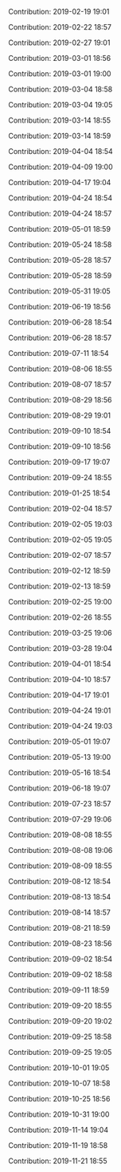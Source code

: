 Contribution: 2019-02-19 19:01

Contribution: 2019-02-22 18:57

Contribution: 2019-02-27 19:01

Contribution: 2019-03-01 18:56

Contribution: 2019-03-01 19:00

Contribution: 2019-03-04 18:58

Contribution: 2019-03-04 19:05

Contribution: 2019-03-14 18:55

Contribution: 2019-03-14 18:59

Contribution: 2019-04-04 18:54

Contribution: 2019-04-09 19:00

Contribution: 2019-04-17 19:04

Contribution: 2019-04-24 18:54

Contribution: 2019-04-24 18:57

Contribution: 2019-05-01 18:59

Contribution: 2019-05-24 18:58

Contribution: 2019-05-28 18:57

Contribution: 2019-05-28 18:59

Contribution: 2019-05-31 19:05

Contribution: 2019-06-19 18:56

Contribution: 2019-06-28 18:54

Contribution: 2019-06-28 18:57

Contribution: 2019-07-11 18:54

Contribution: 2019-08-06 18:55

Contribution: 2019-08-07 18:57

Contribution: 2019-08-29 18:56

Contribution: 2019-08-29 19:01

Contribution: 2019-09-10 18:54

Contribution: 2019-09-10 18:56

Contribution: 2019-09-17 19:07

Contribution: 2019-09-24 18:55

Contribution: 2019-01-25 18:54

Contribution: 2019-02-04 18:57

Contribution: 2019-02-05 19:03

Contribution: 2019-02-05 19:05

Contribution: 2019-02-07 18:57

Contribution: 2019-02-12 18:59

Contribution: 2019-02-13 18:59

Contribution: 2019-02-25 19:00

Contribution: 2019-02-26 18:55

Contribution: 2019-03-25 19:06

Contribution: 2019-03-28 19:04

Contribution: 2019-04-01 18:54

Contribution: 2019-04-10 18:57

Contribution: 2019-04-17 19:01

Contribution: 2019-04-24 19:01

Contribution: 2019-04-24 19:03

Contribution: 2019-05-01 19:07

Contribution: 2019-05-13 19:00

Contribution: 2019-05-16 18:54

Contribution: 2019-06-18 19:07

Contribution: 2019-07-23 18:57

Contribution: 2019-07-29 19:06

Contribution: 2019-08-08 18:55

Contribution: 2019-08-08 19:06

Contribution: 2019-08-09 18:55

Contribution: 2019-08-12 18:54

Contribution: 2019-08-13 18:54

Contribution: 2019-08-14 18:57

Contribution: 2019-08-21 18:59

Contribution: 2019-08-23 18:56

Contribution: 2019-09-02 18:54

Contribution: 2019-09-02 18:58

Contribution: 2019-09-11 18:59

Contribution: 2019-09-20 18:55

Contribution: 2019-09-20 19:02

Contribution: 2019-09-25 18:58

Contribution: 2019-09-25 19:05

Contribution: 2019-10-01 19:05

Contribution: 2019-10-07 18:58

Contribution: 2019-10-25 18:56

Contribution: 2019-10-31 19:00

Contribution: 2019-11-14 19:04

Contribution: 2019-11-19 18:58

Contribution: 2019-11-21 18:55

